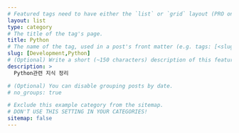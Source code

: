 ```yaml
---
# Featured tags need to have either the `list` or `grid` layout (PRO only).
layout: list
type: category
# The title of the tag's page.
title: Python
# The name of the tag, used in a post's front matter (e.g. tags: [<slug>]).
slug: [Development,Python]
# (Optional) Write a short (~150 characters) description of this featured tag.
description: >
  Python관련 지식 정리

# (Optional) You can disable grouping posts by date.
# no_groups: true

# Exclude this example category from the sitemap.
# DON'T USE THIS SETTING IN YOUR CATEGORIES!
sitemap: false
---
```

